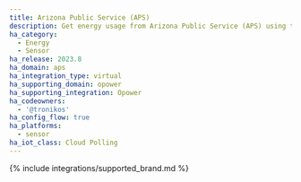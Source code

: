 ```yaml
---
title: Arizona Public Service (APS)
description: Get energy usage from Arizona Public Service (APS) using the Opower integration
ha_category:
  - Energy
  - Sensor
ha_release: 2023.8
ha_domain: aps
ha_integration_type: virtual
ha_supporting_domain: opower
ha_supporting_integration: Opower
ha_codeowners:
  - '@tronikos'
ha_config_flow: true
ha_platforms:
  - sensor
ha_iot_class: Cloud Polling
---
```


{% include integrations/supported_brand.md %}
